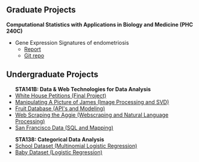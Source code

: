 ## Graduate Projects
<b>Computational Statistics with Applications in Biology and Medicine (PHC 240C)</b>
* Gene Expression Signatures of endometriosis  
    - <a href="graduate/phc240c/endometriosis-report.pdf">Report</a>  
    - <a href="https://github.com/palautatan/endometriosis">Git repo</a>  

## Undergraduate Projects

<ul>
<b>STA141B: Data & Web Technologies for Data Analysis</b>
<li><a href="project141b" title="Final Project">White House Petitions (Final Project)</a></li>
<li><a href="assignments/141b_assignment2.html" title="Image Processing and SVD">Manipulating A Picture of James (Image Processing and SVD)</a></li>
<li><a href="assignments/141b_assignment4.html" title="Fruit Database">Fruit Database (API's and Modeling)</a></li>
<li><a href="assignments/141b_assignment5.html" title="Web Scraping the Aggie">Web Scraping the Aggie (Webscraping and Natural Language Processing)</a></li>
<li><a href="assignments/141b_assignment6.html" title="Exploring San Francisco Data">San Francisco Data (SQL and Mapping)</a></li>
</ul>

<ul>
<b>STA138: Categorical Data Analysis</b>
<li><a href="assignments/138_project3_1.html" title="Multinomial Logistic Regression">School Dataset (Multinomial Logistic Regression)</a></li>
<li><a href="assignments/138_project3_2.html" title="Logistic Regression">Baby Dataset (Logistic Regression)</a></li>
</ul>
